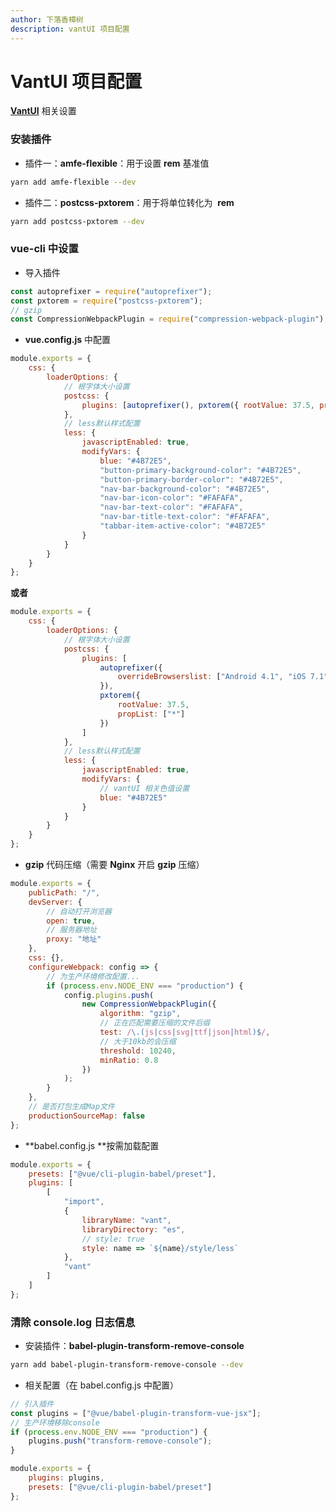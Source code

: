 ```yaml
---
author: 下落香樟树
description: vantUI 项目配置
---
```


# VantUI 项目配置

[**VantUI**](https://vant-contrib.gitee.io/vant/#/zh-CN/) 相关设置

### 安装插件

-   插件一：**amfe-flexible**：用于设置 **rem** 基准值

```bash title="安装插件"
yarn add amfe-flexible --dev
```

-   插件二：**postcss-pxtorem**：用于将单位转化为  **rem**

```bash title="安装插件"
yarn add postcss-pxtorem --dev
```

### vue-cli 中设置

-   导入插件

```javascript title="使用插件"
const autoprefixer = require("autoprefixer");
const pxtorem = require("postcss-pxtorem");
// gzip
const CompressionWebpackPlugin = require("compression-webpack-plugin");
```

-   **vue.config.js** 中配置

```javascript title="项目配置"
module.exports = {
	css: {
		loaderOptions: {
			// 根字体大小设置
			postcss: {
				plugins: [autoprefixer(), pxtorem({ rootValue: 37.5, propList: ["*"] })]
			},
			// less默认样式配置
			less: {
				javascriptEnabled: true,
				modifyVars: {
					blue: "#4B72E5",
					"button-primary-background-color": "#4B72E5",
					"button-primary-border-color": "#4B72E5",
					"nav-bar-background-color": "#4B72E5",
					"nav-bar-icon-color": "#FAFAFA",
					"nav-bar-text-color": "#FAFAFA",
					"nav-bar-title-text-color": "#FAFAFA",
					"tabbar-item-active-color": "#4B72E5"
				}
			}
		}
	}
};
```

**或者**

```javascript title="项目配置"
module.exports = {
	css: {
		loaderOptions: {
			// 根字体大小设置
			postcss: {
				plugins: [
					autoprefixer({
						overrideBrowserslist: ["Android 4.1", "iOS 7.1", "Chrome > 31", "ff > 31", "ie >= 8"]
					}),
					pxtorem({
						rootValue: 37.5,
						propList: ["*"]
					})
				]
			},
			// less默认样式配置
			less: {
				javascriptEnabled: true,
				modifyVars: {
					// vantUI 相关色值设置
					blue: "#4B72E5"
				}
			}
		}
	}
};
```

-   **gzip** 代码压缩（需要 **Nginx** 开启 **gzip** 压缩）

```jsx title="代码示例"
module.exports = {
	publicPath: "/",
	devServer: {
		// 自动打开浏览器
		open: true,
		// 服务器地址
		proxy: "地址"
	},
	css: {},
	configureWebpack: config => {
		// 为生产环境修改配置...
		if (process.env.NODE_ENV === "production") {
			config.plugins.push(
				new CompressionWebpackPlugin({
					algorithm: "gzip",
					// 正在匹配需要压缩的文件后缀
					test: /\.(js|css|svg|ttf|json|html)$/,
					// 大于10kb的会压缩
					threshold: 10240,
					minRatio: 0.8
				})
			);
		}
	},
	// 是否打包生成Map文件
	productionSourceMap: false
};
```

-   **babel.config.js **按需加载配置

```javascript title="代码示例"
module.exports = {
	presets: ["@vue/cli-plugin-babel/preset"],
	plugins: [
		[
			"import",
			{
				libraryName: "vant",
				libraryDirectory: "es",
				// style: true
				style: name => `${name}/style/less`
			},
			"vant"
		]
	]
};
```

### 清除 console.log 日志信息

-   安装插件：**babel-plugin-transform-remove-console**

```bash title="安装插件"
yarn add babel-plugin-transform-remove-console --dev
```

-   相关配置（在 babel.config.js 中配置）

```javascript title="引入插件"
// 引入插件
const plugins = ["@vue/babel-plugin-transform-vue-jsx"];
// 生产环境移除console
if (process.env.NODE_ENV === "production") {
	plugins.push("transform-remove-console");
}

module.exports = {
	plugins: plugins,
	presets: ["@vue/cli-plugin-babel/preset"]
};
```
